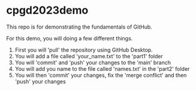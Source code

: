 # cpgd2023demo
This repo is for demonstrating the fundamentals of GitHub.

For this demo, you will doing a few different things.
  
  1. First you will 'pull' the repository using GitHub Desktop.
  2. You will add a file called 'your_name.txt' to the 'part1' folder
  3. You will 'commit' and 'push' your changes to the 'main' branch
  4. You will add you name to the file called 'names.txt' in the 'part2' folder
  5. You will then 'commit' your changes, fix the 'merge conflict' and then 'push' your changes
